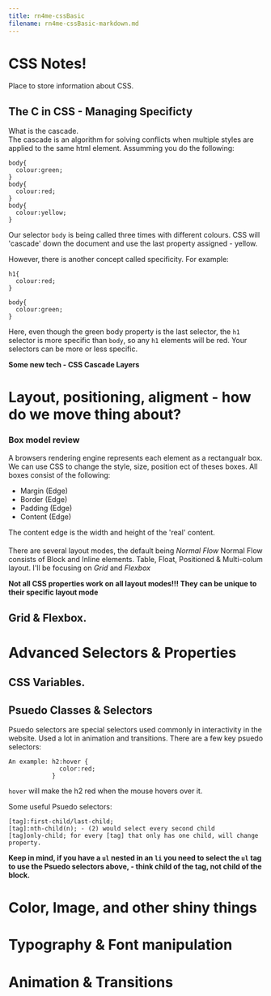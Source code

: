 ```yaml
---
title: rn4me-cssBasic
filename: rn4me-cssBasic-markdown.md
--- 
```


# CSS Notes!

Place to store information about CSS. 

## The C in CSS - Managing Specificty 

What is the cascade.  
The cascade is an algorithm for solving conflicts when multiple styles are applied to the same html element. Assumming you do the following:

```
body{
  colour:green;
}
body{
  colour:red;
}
body{
  colour:yellow;
}

```
Our selector `body` is being called three times with different colours. CSS will 'cascade' down the document and use the last property assigned - yellow. 

However, there is another concept called specificity. For example:
```
h1{
  colour:red;
}

body{
  colour:green;
}

```
Here, even though the green body property is the last selector, the `h1` selector is more specific than `body`, so any `h1` elements will be red.  Your selectors can be more or less specific. 

**Some new tech - CSS Cascade Layers**

# Layout, positioning, aligment - how do we move thing about?

### Box model review 

A browsers rendering engine represents each element as a rectangualr box. We can use CSS to change the style, size, position ect of theses boxes. All boxes consist of the following:

- Margin (Edge)
- Border (Edge) 
- Padding (Edge)
- Content (Edge)

The content edge is the width and height of the 'real' content. 

####

There are several layout modes, the default being *Normal Flow* Normal Flow consists of Block and Inline elements. 
Table, Float, Positioned & Multi-colum layout. 
I'll be focusing on *Grid* and *Flexbox*

**Not all CSS properties work on all layout modes!!! They can be unique to their specific layout mode**

## Grid & Flexbox.

# Advanced Selectors & Properties

## CSS Variables. 

## Psuedo Classes & Selectors

Psuedo selectors are special selectors used commonly in interactivity in the website. Used a lot in animation and transitions. There are a few key psuedo selectors:

```
An example: h2:hover {
              color:red;
            }
```
`hover` will make the h2 red when the mouse hovers over it. 

Some useful Psuedo selectors: 

```
[tag]:first-child/last-child;
[tag]:nth-child(n); - (2) would select every second child
[tag]only-child; for every [tag] that only has one child, will change property. 
```
**Keep in mind, if you have a `ul` nested in an `li` you need to select the `ul` tag to use the Psuedo selectors above, - think child of the tag, not child of the block.**

# Color, Image, and other shiny things

# Typography & Font manipulation

# Animation & Transitions 
